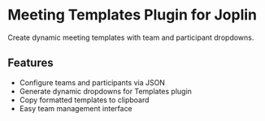 # Meeting Templates Plugin for Joplin

Create dynamic meeting templates with team and participant dropdowns.

## Features
- Configure teams and participants via JSON
- Generate dynamic dropdowns for Templates plugin
- Copy formatted templates to clipboard
- Easy team management interface